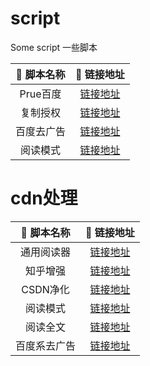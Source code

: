 # script
Some script 一些脚本

| 📃 脚本名称   | 🚀 链接地址 |
|  :----:  | :----:  |
| Prue百度 | [链接地址](https://hacamer.coding.net/p/repos/d/script/git/raw/main/Prue-Baidu.js) |
| 复制授权 | [链接地址](https://hacamer.coding.net/p/repos/d/script/git/raw/main/shop-copy-test.js) |
| 百度去广告 | [链接地址](https://hacamer.coding.net/p/repos/d/script/git/raw/main/kill-baidu-ad.js) |
| 阅读模式 | [链接地址](https://hacamer.coding.net/p/repos/d/script/git/raw/main/yuedu.js) |

# cdn处理
| 📃 脚本名称   | 🚀 链接地址 |
|  :----:  | :----:  |
| 通用阅读器 | [链接地址](https://hacamer.coding.net/p/repos/d/script/git/raw/main/yuedu-all.js) |
| 知乎增强 | [链接地址](https://hacamer.coding.net/p/repos/d/script/git/raw/main/zhihu-pro.js) |
| CSDN净化 | [链接地址](https://hacamer.coding.net/p/repos/d/script/git/raw/main/csdn-clean.js) |
| 阅读模式 | [链接地址](https://hacamer.coding.net/p/repos/d/script/git/raw/main/yuedu.js) |
| 阅读全文 | [链接地址](https://hacamer.coding.net/p/repos/d/script/git/raw/main/read-more.js) |
| 百度系去广告 | [链接地址](https://hacamer.coding.net/p/repos/d/script/git/raw/main/rm-baiduad.js) |





